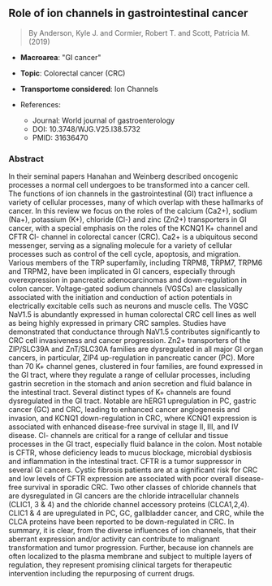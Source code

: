## Role of ion channels in gastrointestinal cancer

> By Anderson, Kyle J. and Cormier, Robert T. and Scott, Patricia M. (2019)

- **Macroarea**: "GI cancer"
- **Topic**: Colorectal cancer (CRC)
- **Transportome considered**: Ion Channels

- References:
  - Journal: World journal of gastroenterology
  - DOI: 10.3748/WJG.V25.I38.5732
  - PMID: 31636470

### Abstract

In their seminal papers Hanahan and Weinberg described oncogenic processes a normal cell undergoes to be transformed into a cancer cell. The functions of ion channels in the gastrointestinal (GI) tract influence a variety of cellular processes, many of which overlap with these hallmarks of cancer. In this review we focus on the roles of the calcium (Ca2+), sodium (Na+), potassium (K+), chloride (Cl-) and zinc (Zn2+) transporters in GI cancer, with a special emphasis on the roles of the KCNQ1 K+ channel and CFTR Cl- channel in colorectal cancer (CRC). Ca2+ is a ubiquitous second messenger, serving as a signaling molecule for a variety of cellular processes such as control of the cell cycle, apoptosis, and migration. Various members of the TRP superfamily, including TRPM8, TRPM7, TRPM6 and TRPM2, have been implicated in GI cancers, especially through overexpression in pancreatic adenocarcinomas and down-regulation in colon cancer. Voltage-gated sodium channels (VGSCs) are classically associated with the initiation and conduction of action potentials in electrically excitable cells such as neurons and muscle cells. The VGSC NaV1.5 is abundantly expressed in human colorectal CRC cell lines as well as being highly expressed in primary CRC samples. Studies have demonstrated that conductance through NaV1.5 contributes significantly to CRC cell invasiveness and cancer progression. Zn2+ transporters of the ZIP/SLC39A and ZnT/SLC30A families are dysregulated in all major GI organ cancers, in particular, ZIP4 up-regulation in pancreatic cancer (PC). More than 70 K+ channel genes, clustered in four families, are found expressed in the GI tract, where they regulate a range of cellular processes, including gastrin secretion in the stomach and anion secretion and fluid balance in the intestinal tract. Several distinct types of K+ channels are found dysregulated in the GI tract. Notable are hERG1 upregulation in PC, gastric cancer (GC) and CRC, leading to enhanced cancer angiogenesis and invasion, and KCNQ1 down-regulation in CRC, where KCNQ1 expression is associated with enhanced disease-free survival in stage II, III, and IV disease. Cl- channels are critical for a range of cellular and tissue processes in the GI tract, especially fluid balance in the colon. Most notable is CFTR, whose deficiency leads to mucus blockage, microbial dysbiosis and inflammation in the intestinal tract. CFTR is a tumor suppressor in several GI cancers. Cystic fibrosis patients are at a significant risk for CRC and low levels of CFTR expression are associated with poor overall disease-free survival in sporadic CRC. Two other classes of chloride channels that are dysregulated in GI cancers are the chloride intracellular channels (CLIC1, 3 & 4) and the chloride channel accessory proteins (CLCA1,2,4). CLIC1 & 4 are upregulated in PC, GC, gallbladder cancer, and CRC, while the CLCA proteins have been reported to be down-regulated in CRC. In summary, it is clear, from the diverse influences of ion channels, that their aberrant expression and/or activity can contribute to malignant transformation and tumor progression. Further, because ion channels are often localized to the plasma membrane and subject to multiple layers of regulation, they represent promising clinical targets for therapeutic intervention including the repurposing of current drugs.
